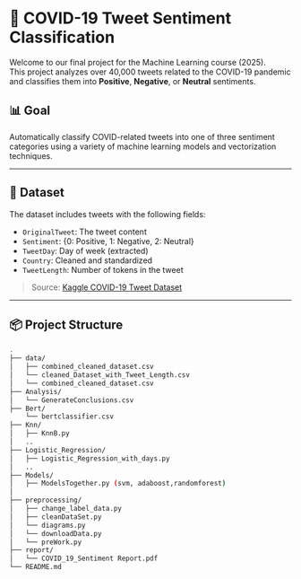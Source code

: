 # 🦠 COVID-19 Tweet Sentiment Classification

Welcome to our final project for the Machine Learning course (2025).  
This project analyzes over 40,000 tweets related to the COVID-19 pandemic and classifies them into **Positive**, **Negative**, or **Neutral** sentiments.

## 📊 Goal
Automatically classify COVID-related tweets into one of three sentiment categories using a variety of machine learning models and vectorization techniques.

---

## 📁 Dataset

The dataset includes tweets with the following fields:

- `OriginalTweet`: The tweet content
- `Sentiment`: {0: Positive, 1: Negative, 2: Neutral}
- `TweetDay`: Day of week (extracted)
- `Country`: Cleaned and standardized
- `TweetLength`: Number of tokens in the tweet

> Source: [Kaggle COVID-19 Tweet Dataset](https://www.kaggle.com/datatasks/emotions)

---

## 📦 Project Structure

```bash
.
├── data/
│   ├── combined_cleaned_dataset.csv
│   └── cleaned_Dataset_with_Tweet_Length.csv
│   └── combined_cleaned_dataset.csv
├── Analysis/
│   └── GenerateConclusions.csv
├── Bert/
    └── bertclassifier.csv
├── Knn/
│   ├── KnnB.py
│   ..
├── Logistic_Regression/
│   ├── Logistic_Regression_with_days.py
│   ..
├── Models/
│   ├── ModelsTogether.py (svm, adaboost,randomforest)
│   
├── preprocessing/
│   ├── change_label_data.py
│   ├── cleanDataSet.py
│   └── diagrams.py
│   └── downloadData.py
│   └── preWork.py
├── report/
│   └── COVID_19_Sentiment Report.pdf
└── README.md

